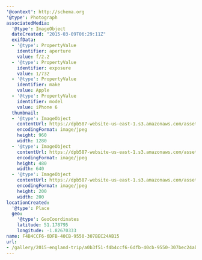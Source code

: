 ```yaml
---
'@context': http://schema.org
'@type': Photograph
associatedMedia:
  '@type': ImageObject
  dateCreated: "2015-03-09T06:29:11Z"
  exifData:
  - '@type': PropertyValue
    identifier: aperture
    value: f/2.2
  - '@type': PropertyValue
    identifier: exposure
    value: 1/732
  - '@type': PropertyValue
    identifier: make
    value: Apple
  - '@type': PropertyValue
    identifier: model
    value: iPhone 6
  thumbnail:
  - '@type': ImageObject
    contentUrl: https://dpb587-website-us-east-1.s3.amazonaws.com/asset/gallery/2015-england-trip/a0b3f51-f4b4ccf6-6dfb-40cb-9550-307bec24ab15~1280.jpg
    encodingFormat: image/jpeg
    height: 960
    width: 1280
  - '@type': ImageObject
    contentUrl: https://dpb587-website-us-east-1.s3.amazonaws.com/asset/gallery/2015-england-trip/a0b3f51-f4b4ccf6-6dfb-40cb-9550-307bec24ab15~640w.jpg
    encodingFormat: image/jpeg
    height: 480
    width: 640
  - '@type': ImageObject
    contentUrl: https://dpb587-website-us-east-1.s3.amazonaws.com/asset/gallery/2015-england-trip/a0b3f51-f4b4ccf6-6dfb-40cb-9550-307bec24ab15~200x200.jpg
    encodingFormat: image/jpeg
    height: 200
    width: 200
locationCreated:
  '@type': Place
  geo:
    '@type': GeoCoordinates
    latitude: 51.178795
    longitude: -1.82670333
name: F4B4CCF6-6DFB-40CB-9550-307BEC24AB15
url:
- /gallery/2015-england-trip/a0b3f51-f4b4ccf6-6dfb-40cb-9550-307bec24ab15.html
---
```

